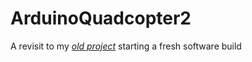 # ArduinoQuadcopter2
A revisit to my [*old project*](https://github.com/domRG/ArduinoQuadcopter) starting a fresh software build
